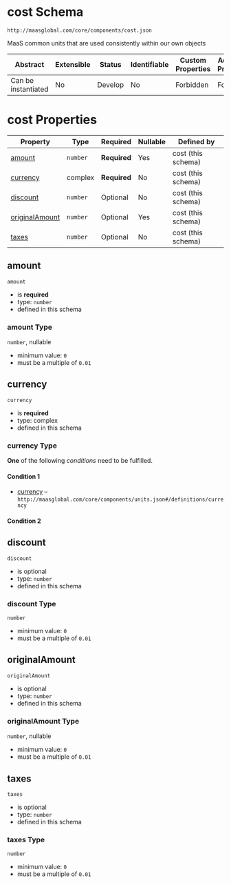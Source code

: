 # cost Schema

```
http://maasglobal.com/core/components/cost.json
```

MaaS common units that are used consistently within our own objects

| Abstract            | Extensible | Status  | Identifiable | Custom Properties | Additional Properties | Defined In                             |
| ------------------- | ---------- | ------- | ------------ | ----------------- | --------------------- | -------------------------------------- |
| Can be instantiated | No         | Develop | No           | Forbidden         | Forbidden             | [core/components/cost.json](cost.json) |

# cost Properties

| Property                          | Type     | Required     | Nullable | Defined by         |
| --------------------------------- | -------- | ------------ | -------- | ------------------ |
| [amount](#amount)                 | `number` | **Required** | Yes      | cost (this schema) |
| [currency](#currency)             | complex  | **Required** | No       | cost (this schema) |
| [discount](#discount)             | `number` | Optional     | No       | cost (this schema) |
| [originalAmount](#originalamount) | `number` | Optional     | Yes      | cost (this schema) |
| [taxes](#taxes)                   | `number` | Optional     | No       | cost (this schema) |

## amount

`amount`

- is **required**
- type: `number`
- defined in this schema

### amount Type

`number`, nullable

- minimum value: `0`
- must be a multiple of `0.01`

## currency

`currency`

- is **required**
- type: complex
- defined in this schema

### currency Type

**One** of the following _conditions_ need to be fulfilled.

#### Condition 1

- [currency](units.md) – `http://maasglobal.com/core/components/units.json#/definitions/currency`

#### Condition 2

## discount

`discount`

- is optional
- type: `number`
- defined in this schema

### discount Type

`number`

- minimum value: `0`
- must be a multiple of `0.01`

## originalAmount

`originalAmount`

- is optional
- type: `number`
- defined in this schema

### originalAmount Type

`number`, nullable

- minimum value: `0`
- must be a multiple of `0.01`

## taxes

`taxes`

- is optional
- type: `number`
- defined in this schema

### taxes Type

`number`

- minimum value: `0`
- must be a multiple of `0.01`
